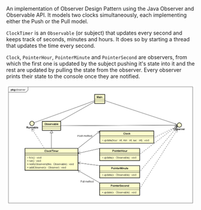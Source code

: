 An implementation of Observer Design Pattern using the Java Observer and Observable API. It models two clocks simultaneously, each implementing either the Push or the Pull model.

`ClockTimer` is an `Observable` (or subject) that updates every second and keeps track of seconds, minutes and hours. It does so
by starting a thread that updates the time every second. 

`Clock`, `PointerHour`, `PointerMinute` and `PointerSecond` are observers, from which the first one is updated by the subject pushing it's state into it and the rest are updated by pulling the state from the observer. Every observer prints their state to the console once they are notified.

![alt text](UML%2004%20Observer.png)
